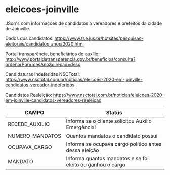 # eleicoes-joinville
JSon's com informações de candidatos a vereadores e prefeitos da cidade de Joinville.

Dados dos candidatos: https://www.tse.jus.br/hotsites/pesquisas-eleitorais/candidatos_anos/2020.html

Portal transparência, beneficiários do auxílio: http://www.portaldatransparencia.gov.br/beneficios/consulta?ordenarPor=mesAno&direcao=desc

Candidaturas Indeferidas NSCTotal: https://www.nsctotal.com.br/noticias/eleicoes-2020-em-joinville-candidatos-vereador-indeferidos

Candidatos Reeleição: https://www.nsctotal.com.br/noticias/eleicoes-2020-em-joinville-candidatos-vereadores-reeleicao


CAMPO           | Status
--------------- | -------------------------------------------------------------
RECEBE_AUXILIO  | Informa se o cliente solicitou Auxílio Emergêncial
NUMERO_MANDATOS | Quantos mandatos o candidato possui
OCUPAVA_CARGO   | Informa se ocupava cargo político antes dessa eleição
MANDATO         | Informa quantos mandatos e se foi eleito ou ganhou o cargo